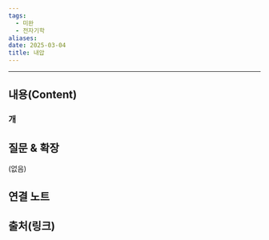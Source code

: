 ```yaml
---
tags:
  - 미완
  - 전자기학
aliases: 
date: 2025-03-04
title: 내압
---
```


---

## 내용(Content)

### 개

## 질문 & 확장

(없음)

## 연결 노트

## 출처(링크)





